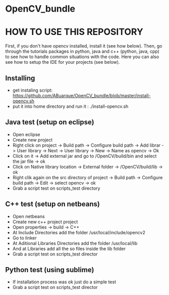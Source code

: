 # OpenCV_bundle

# HOW TO USE THIS REPOSITORY
First, if you don't have opencv installed, install it (see how below). Then, go through the tutorials packages in python, java and c++ (python, java, cpp) to see how to handle common situations with the code. Here you can also see how to setup the IDE for your projects (see below).

## Installing
+ get instaling script: https://github.com/ABuarque/OpenCV_bundle/blob/master/install-opencv.sh
+ put it into home directory and run it : ./install-opencv.sh

## Java test (setup on eclipse)
+ Open eclipse
+ Create new project
+ Right click on project -> Build path -> Configure build path -> Add librar -> User library -> Next -> User library -> New -> Name as opencv -> Ok   
+ Click on it -> Add external jar and go to /OpenCV/build/bin and select the jar file -> ok
+ Click on Native library location -> External folder -> /OpenCV/build/lib -> ok
+ Right clik again on the src directory of project -> Build path -> Configure build path -> Edit -> select opencv -> ok
+ Grab a script test on scripts_test directory

## C++ test (setup on netbeans)
+ Open netbeans
+ Create new c++ project project
+ Open properties -> build -> C++
+ At Include Directories add the folder /usr/local/include/opencv2
+ Go to linker
+ At Aditional Libraries Directories add the folder /usr/local/lib
+ And at Libraries add all the so files inside the lib folder
+ Grab a script test on scripts_test director

## Python test (using sublime)
+ If installation process was ok just do a simple test
+ Grab a script test on scripts_test director
